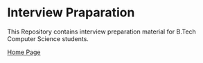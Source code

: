 # Interview Praparation

This Repository contains interview preparation material for B.Tech Computer Science students.

[Home Page](https://pixiedevs.github.io/interview-praparation/)